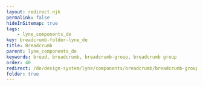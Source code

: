```yaml
---
layout: redirect.njk
permalink: false
hideInSitemap: true
tags: 
    - lyne_components_de
key: breadcrumb-folder-lyne_de
title: Breadcrumb
parent: lyne_components_de
keywords: bread, breadcrumb, breadcrumb-group, breadcrumb group
order: 40
redirect: /de/design-system/lyne/components/breadcrumb/breadcrumb-group/
folder: true
---
```

